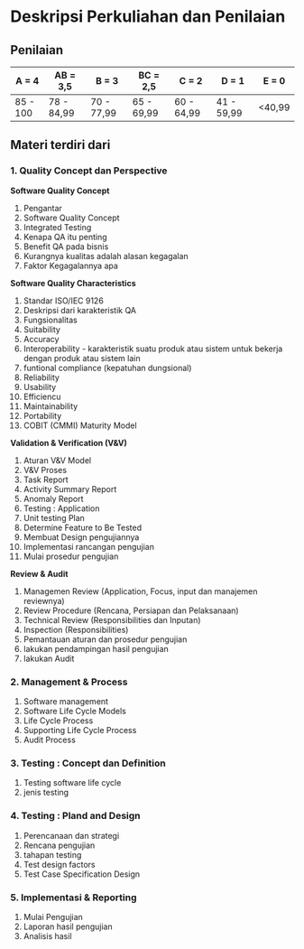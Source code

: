 # Deskripsi Perkuliahan dan Penilaian

## Penilaian 
| A = 4 | AB = 3,5 | B = 3 | BC = 2,5 |C = 2 |D = 1 | E = 0|
| -------- | -------- | -------- | -------- |-------- |-------- |-------- |
| 85 - 100 | 78 - 84,99 | 70 - 77,99 | 65 - 69,99 | 60 - 64,99 | 41 - 59,99 | <40,99|

## Materi terdiri dari
### 1. Quality Concept dan Perspective
**Software Quality Concept**
1. Pengantar
2. Software Quality Concept
3. Integrated Testing
4. Kenapa QA itu penting
5. Benefit QA pada bisnis
6. Kurangnya kualitas adalah alasan kegagalan
7. Faktor Kegagalannya apa

**Software Quality Characteristics**
1. Standar ISO/IEC 9126
2. Deskripsi dari karakteristik QA
3. Fungsionalitas
4. Suitability
5. Accuracy
6. Interoperability - karakteristik suatu produk atau sistem untuk bekerja dengan produk atau sistem lain
7. funtional compliance (kepatuhan dungsional)
8. Reliability
9. Usability
10. Efficiencu
11. Maintainability
12. Portability
13. COBIT (CMMI) Maturity Model

**Validation & Verification (V&V)**
1. Aturan V&V Model
2. V&V Proses
3. Task Report
4. Activity Summary Report
5. Anomaly Report
6. Testing : Application
7. Unit testing Plan
8. Determine Feature to Be Tested
9. Membuat Design pengujiannya
10. Implementasi rancangan pengujian
11. Mulai prosedur pengujian

**Review & Audit**
1. Managemen Review (Application, Focus, input dan manajemen reviewnya)
2. Review Procedure (Rencana, Persiapan dan Pelaksanaan)
3. Technical Review (Responsibilities dan Inputan)
4. Inspection (Responsibilities)
5. Pemantauan aturan dan prosedur pengujian
6. lakukan pendampingan hasil pengujian
7. lakukan Audit

### 2. Management & Process
1. Software management
2. Software Life Cycle Models
3. Life Cycle Process
4. Supporting Life Cycle Process
5. Audit Process

### 3. Testing : Concept dan Definition
1. Testing software life cycle
2. jenis testing

### 4. Testing : Pland and Design
1. Perencanaan dan strategi
2. Rencana pengujian
3. tahapan testing
4. Test design factors
5. Test Case Specification Design

### 5. Implementasi & Reporting
1. Mulai Pengujian
2. Laporan hasil pengujian
3. Analisis hasil



